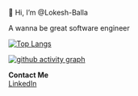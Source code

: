 👋 Hi, I’m @Lokesh-Balla

A wanna be great software engineer

[![Top Langs](https://github-readme-stats.vercel.app/api/top-langs/?username=Lokesh-Balla&hide=TSQL,HTML,CSS&langs_count=10&layout=compact)]()

[![github activity graph](https://github-readme-activity-graph.vercel.app/graph?username=lokesh-balla&theme=pie)](https://github.com/ashutosh00710/github-readme-activity-graph)

**Contact Me**\
[LinkedIn](https://www.linkedin.com/in/lokeshballa/)
